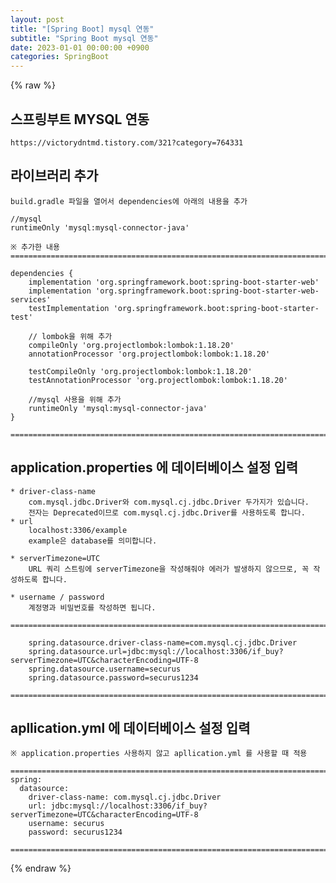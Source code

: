 ```yaml
---
layout: post
title: "[Spring Boot] mysql 연동"
subtitle: "Spring Boot mysql 연동"
date: 2023-01-01 00:00:00 +0900
categories: SpringBoot
---
```

{% raw %}
## 스프링부트 MYSQL 연동  
  
	https://victorydntmd.tistory.com/321?category=764331  
  
## 라이브러리 추가  
  
	build.gradle 파일을 열어서 dependencies에 아래의 내용을 추가  
  
	//mysql  
    runtimeOnly 'mysql:mysql-connector-java'  
  
	※ 추가한 내용  
	=====================================================================================================================================================  
  
	dependencies {  
		implementation 'org.springframework.boot:spring-boot-starter-web'  
		implementation 'org.springframework.boot:spring-boot-starter-web-services'  
		testImplementation 'org.springframework.boot:spring-boot-starter-test'  
  
		// lombok을 위해 추가  
		compileOnly 'org.projectlombok:lombok:1.18.20'  
		annotationProcessor 'org.projectlombok:lombok:1.18.20'  
  
		testCompileOnly 'org.projectlombok:lombok:1.18.20'  
		testAnnotationProcessor 'org.projectlombok:lombok:1.18.20'  
  
		//mysql 사용을 위해 추가  
		runtimeOnly 'mysql:mysql-connector-java'  
	}  
  
	=====================================================================================================================================================  
  
## application.properties 에 데이터베이스 설정 입력  
  
	* driver-class-name  
		com.mysql.jdbc.Driver와 com.mysql.cj.jdbc.Driver 두가지가 있습니다.  
		전자는 Deprecated이므로 com.mysql.cj.jdbc.Driver를 사용하도록 합니다.  
	* url  
		localhost:3306/example  
		example은 database를 의미합니다.  
  
	* serverTimezone=UTC  
		URL 쿼리 스트링에 serverTimezone을 작성해줘야 에러가 발생하지 않으므로, 꼭 작성하도록 합니다.  
  
	* username / password  
		계정명과 비밀번호를 작성하면 됩니다.  
  
	=====================================================================================================================================================  
  
		spring.datasource.driver-class-name=com.mysql.cj.jdbc.Driver  
		spring.datasource.url=jdbc:mysql://localhost:3306/if_buy?serverTimezone=UTC&characterEncoding=UTF-8  
		spring.datasource.username=securus  
		spring.datasource.password=securus1234  
  
	=====================================================================================================================================================  
  
## apllication.yml 에 데이터베이스 설정 입력  
	※ application.properties 사용하지 않고 apllication.yml 를 사용할 때 적용  
  
	=====================================================================================================================================================  
	spring:  
	  datasource:  
		driver-class-name: com.mysql.cj.jdbc.Driver  
		url: jdbc:mysql://localhost:3306/if_buy?serverTimezone=UTC&characterEncoding=UTF-8  
		username: securus  
		password: securus1234  
  
	=====================================================================================================================================================                                                                                                                                                                                                                                                                                                                                                                                                                                                                                                                                                                                                                                                                                                                                                                                                                                                                                                                                                                                                                                                                                                                                                                                                                                                                                                                                                                                                                                                                                                                                                                                                                                                                                                                                                                                                                                                                                                                                                                                                                                                                                                                                                                                                                                                                                                                                                                                                                                                                                                                                                                                                                                                                                                                                                                                                                                                                                                                                                                            

{% endraw %}
